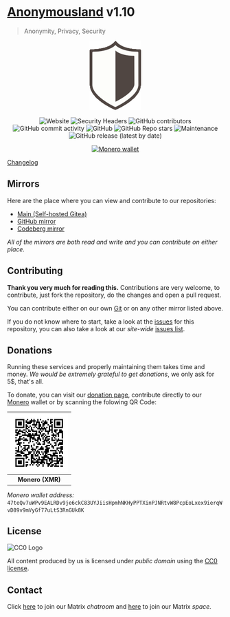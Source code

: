 # **[Anonymousland](https://anonymousland.org)** v1.10

>  Anonymity, Privacy, Security

<div align="center">

[![Anonymousland logo](/assets/img/anonymousland_logo.png "Anonymousland logo")](https://anonymousland.org)

</div>

<div align="center">

![Website](https://img.shields.io/website?down_color=red&down_message=down&style=flat-square&up_color=green&up_message=up&url=https%3A%2F%2Fanonymousland.org%2F)
![Security Headers](https://img.shields.io/security-headers?style=flat-square&url=https%3A%2F%2Fanonymousland.org%2F)
![GitHub contributors](https://img.shields.io/github/contributors/anonyland/anonymousland?label=GitHub%20contributors&style=flat-square)
![GitHub commit activity](https://img.shields.io/github/commit-activity/m/anonyland/anonymousland?label=GitHub%20commit%20activity&style=flat-square)
![GitHub](https://img.shields.io/github/license/anonyland/anonymousland?style=flat-square)
![GitHub Repo stars](https://img.shields.io/github/stars/anonyland/anonymousland?label=GitHub%20stars&style=flat-square)
![Maintenance](https://img.shields.io/maintenance/yes/2023?style=flat-square)
![GitHub release (latest by date)](https://img.shields.io/github/v/release/anonyland/anonymousland?style=flat-square)

</div>

<div align="center">

[![Monero wallet](https://img.shields.io/badge/XMR-47teQv7uWPv9EALRDv9je6ckC83UYJiisHpmhNKHyPPTXinPJNRtvW8PcpEoLxex9ierqWvD89v9mVyGf77uLtS3RnGUk8K-orange?logo=monero&style=flat-square)](https://anonymousland.org/donate)

</div>

[Changelog](https://anonymousland.org/changelog)

## Mirrors

Here are the place where you can view and contribute to our repositories:

- [Main (Self-hosted Gitea)](https://git.anonymousland.org/anonymousland/anonymousland)
- [GitHub mirror](https://github.com/anonyland/anonymousland)
- [Codeberg mirror](https://codeberg.org/anonymousland/anonymousland)

*All of the mirrors are both read and write and you can contribute on either place.*

## Contributing

**Thank you very much for reading this.** Contributions are very welcome, to contribute, just fork the repository, do the changes and open a pull request.

You can contribute either on our own [Git](https://git.anonymousland.org/anonymousland/anonymousland) or on any other mirror listed above.

If you do not know where to start, take a look at the [issues](https://git.anonymousland.org/anonymousland/anonymousland/issues) for this repository, you can also take a look at our *site-wide* [issues list](https://git.anonymousland.org/anonymousland/main).

## Donations

Running these services and properly maintaining them takes time and money. *We would be extremely grateful to get donations*, we only ask for 5$, that's all.

To donate, you can visit our [donation page](https://anonymousland.org/donate), contribute directly to our [Monero](https://www.getmonero.org/) wallet or by scanning the folowing QR Code:

<div align="center">

|![](/assets/img/xmr_donation_wallet.svg)                |
|:--------------:|
| **Monero (XMR)** |

</div>

_Monero wallet address:_ `47teQv7uWPv9EALRDv9je6ckC83UYJiisHpmhNKHyPPTXinPJNRtvW8PcpEoLxex9ierqWvD89v9mVyGf77uLtS3RnGUk8K`

## License

![CC0 Logo](https://upload.wikimedia.org/wikipedia/commons/6/69/CC0_button.svg)

All content produced by us is licensed under *public domain* using the [CC0 license](https://creativecommons.org/share-your-work/public-domain/cc0/).

## Contact

Click [here](https://matrix.to/#/#lounge:anonymousland.org) to join our Matrix *chatroom* and [here](https://matrix.to/#/#anonymousland:anonymousland.org) to join our Matrix *space.*